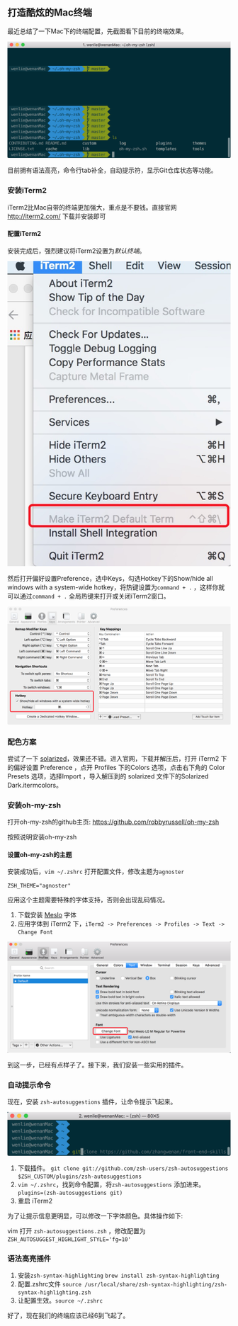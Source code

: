 ## 打造酷炫的Mac终端



最近总结了一下Mac下的终端配置，先截图看下目前的终端效果。



![pic1.png](pic1.png)



目前拥有语法高亮，命令行tab补全，自动提示符，显示Git仓库状态等功能。



### 安装iTerm2

iTerm2比Mac自带的终端更加强大，重点是不要钱。直接官网 <http://iterm2.com/> 下载并安装即可



#### 配置iTerm2

安装完成后，强烈建议将iTerm2设置为*默认终端*。

![pic2.png](pic2.png)



然后打开偏好设置Preference，选中Keys，勾选Hotkey下的Show/hide all windows with a system-wide hotkey，将热键设置为`command + .` ，这样你就可以通过`command + .` 全局热键来打开或关闭iTerm2窗口。



![pic3.png](pic3.png)





### 配色方案



尝试了一下 [solarized](http://ethanschoonover.com/solarized)，效果还不错。进入官网，下载并解压后，打开 iTerm2 下的偏好设置 Preference ，点开 Profiles 下的Colors 选项，点击右下角的 Color Presets 选项，选择Import ，导入解压到的 solarized 文件下的Solarized Dark.itermcolors。



### 安装oh-my-zsh

打开oh-my-zsh的github主页: <https://github.com/robbyrussell/oh-my-zsh>

按照说明安装oh-my-zsh



#### 设置oh-my-zsh的主题

安装成功后，`vim ~/.zshrc` 打开配置文件，修改主题为`agnoster`



```
ZSH_THEME="agnoster"
```



应用这个主题需要特殊的字体支持，否则会出现乱码情况。

1. 下载安装 [Meslo](https://github.com/powerline/fonts/blob/master/Meslo%20Slashed/Meslo%20LG%20M%20Regular%20for%20Powerline.ttf) 字体
2. 应用字体到 iTerm2 下，`iTerm2 -> Preferences -> Profiles -> Text -> Change Font`



![pic4.png](pic4.png)

到这一步，已经有点样子了。接下来，我们安装一些实用的插件。



### 自动提示命令

现在，安装 `zsh-autosuggestions` 插件，让命令提示飞起来。

![pic5.png](pic5.png)



1. 下载插件。
   `git clone git://github.com/zsh-users/zsh-autosuggestions $ZSH_CUSTOM/plugins/zsh-autosuggestions`
2. `vim ~/.zshrc`，找到命令配置，将`zsh-autosuggestions` 添加进来。
   `plugins=(zsh-autosuggestions git)`
3. 重启 iTerm2



为了让提示信息更明显，可以修改一下字体颜色。具体操作如下:

vim 打开 `zsh-autosuggestions.zsh` ，修改配置为 `ZSH_AUTOSUGGEST_HIGHLIGHT_STYLE='fg=10'`



### 语法高亮插件

1. 安装`zsh-syntax-highlighting`
   `brew install zsh-syntax-highlighting`
2. 配置.zshrc文件
   `source /usr/local/share/zsh-syntax-highlighting/zsh-syntax-highlighting.zsh`
3. 让配置生效。`source ~/.zshrc`



好了，现在我们的终端应该已经6到飞起了。

























